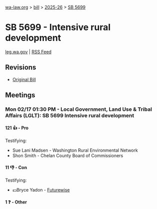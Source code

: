 [wa-law.org](/) > [bill](/bill/) > [2025-26](/bill/2025-26/) > [SB 5699](/bill/2025-26/sb/5699/)

# SB 5699 - Intensive rural development
[leg.wa.gov](https://app.leg.wa.gov/billsummary?BillNumber=5699&Year=2025&Initiative=false) | [RSS Feed](./rss.xml)

## Revisions
* [Original Bill](1/)

## Meetings
### Mon 02/17 01:30 PM - Local Government, Land Use & Tribal Affairs (LGLT): SB 5699 Intensive rural development
#### 121 👍 - Pro
Testifying:
* Sue Lani Madsen - Washington Rural Environmental Network
* Shon Smith - Chelan County Board of Commissioners

#### 11 👎 - Con
Testifying:
* 💵Bryce Yadon - [Futurewise](/org/futurewise/)

#### 1 ❓ - Other
